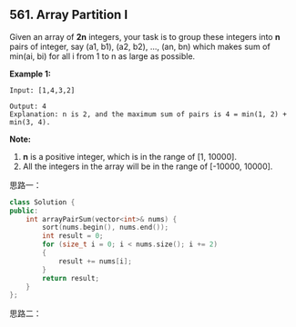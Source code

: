 ## 561. Array Partition I

Given an array of **2n** integers, your task is to group these integers into **n** pairs of integer, say (a1, b1), (a2, b2), ..., (an, bn) which makes sum of min(ai, bi) for all i from 1 to n as large as possible.

**Example 1:**

```
Input: [1,4,3,2]

Output: 4
Explanation: n is 2, and the maximum sum of pairs is 4 = min(1, 2) + min(3, 4).
```

**Note:**

1. **n** is a positive integer, which is in the range of [1, 10000].
2. All the integers in the array will be in the range of [-10000, 10000].

思路一：

```c++
class Solution {
public:
	int arrayPairSum(vector<int>& nums) {
		sort(nums.begin(), nums.end());
		int result = 0;
		for (size_t i = 0; i < nums.size(); i += 2)
		{
			result += nums[i];
		}
		return result;
	}
};
```

思路二：